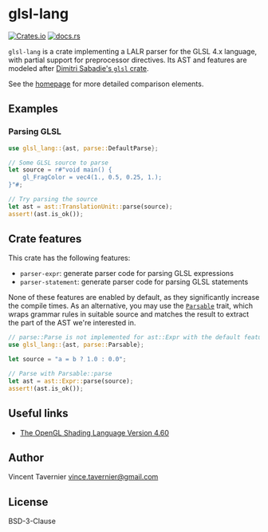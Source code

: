 # glsl-lang

[![Crates.io](https://img.shields.io/crates/v/glsl-lang)](https://crates.io/crates/glsl-lang)
[![docs.rs](https://img.shields.io/docsrs/glsl-lang)](https://docs.rs/glsl-lang/)

`glsl-lang` is a crate implementing a LALR parser for the GLSL 4.x language,
with partial support for preprocessor directives. Its AST and features are
modeled after [Dimitri Sabadie's `glsl` crate](https://github.com/phaazon/glsl).

See the [homepage](https://github.com/vtavernier/glsl-lang) for more detailed comparison
elements.

## Examples

### Parsing GLSL

```rust
use glsl_lang::{ast, parse::DefaultParse};

// Some GLSL source to parse
let source = r#"void main() {
    gl_FragColor = vec4(1., 0.5, 0.25, 1.);
}"#;

// Try parsing the source
let ast = ast::TranslationUnit::parse(source);
assert!(ast.is_ok());
```

## Crate features

This crate has the following features:
- `parser-expr`: generate parser code for parsing GLSL expressions
- `parser-statement`: generate parser code for parsing GLSL statements

None of these features are enabled by default, as they significantly increase the compile
times. As an alternative, you may use the [`Parsable`](crate::parse::Parsable) trait, which
wraps grammar rules in suitable source and matches the result to extract the part of the AST
we're interested in.

```rust
// parse::Parse is not implemented for ast::Expr with the default features
use glsl_lang::{ast, parse::Parsable};

let source = "a = b ? 1.0 : 0.0";

// Parse with Parsable::parse
let ast = ast::Expr::parse(source);
assert!(ast.is_ok());
```

## Useful links

- [The OpenGL Shading Language Version 4.60](https://www.khronos.org/registry/OpenGL/specs/gl/GLSLangSpec.4.60.pdf)

## Author

Vincent Tavernier <vince.tavernier@gmail.com>

## License

BSD-3-Clause
